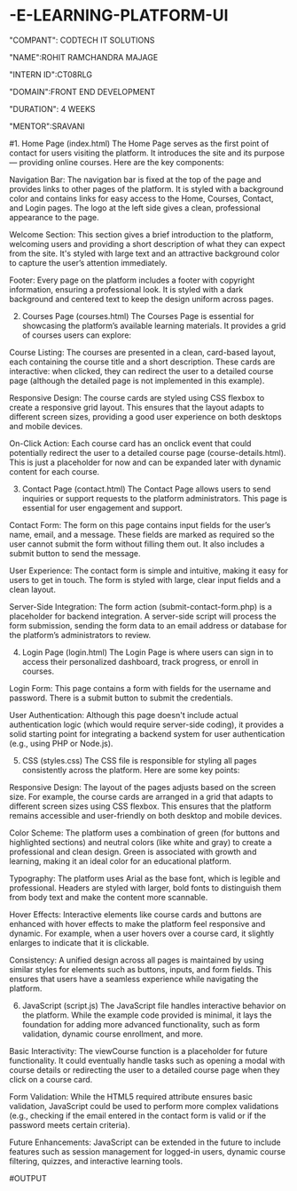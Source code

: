 # -E-LEARNING-PLATFORM-UI

"COMPANT": CODTECH IT SOLUTIONS

"NAME":ROHIT RAMCHANDRA MAJAGE

"INTERN ID":CT08RLG

"DOMAIN":FRONT END DEVELOPMENT

"DURATION": 4 WEEKS

"MENTOR":SRAVANI

#1. Home Page (index.html)
The Home Page serves as the first point of contact for users visiting the platform. It introduces the site and its purpose — providing online courses. Here are the key components:

Navigation Bar: The navigation bar is fixed at the top of the page and provides links to other pages of the platform. It is styled with a background color and contains links for easy access to the Home, Courses, Contact, and Login pages. The logo at the left side gives a clean, professional appearance to the page.

Welcome Section: This section gives a brief introduction to the platform, welcoming users and providing a short description of what they can expect from the site. It's styled with large text and an attractive background color to capture the user’s attention immediately.

Footer: Every page on the platform includes a footer with copyright information, ensuring a professional look. It is styled with a dark background and centered text to keep the design uniform across pages.

2. Courses Page (courses.html)
The Courses Page is essential for showcasing the platform’s available learning materials. It provides a grid of courses users can explore:

Course Listing: The courses are presented in a clean, card-based layout, each containing the course title and a short description. These cards are interactive: when clicked, they can redirect the user to a detailed course page (although the detailed page is not implemented in this example).

Responsive Design: The course cards are styled using CSS flexbox to create a responsive grid layout. This ensures that the layout adapts to different screen sizes, providing a good user experience on both desktops and mobile devices.

On-Click Action: Each course card has an onclick event that could potentially redirect the user to a detailed course page (course-details.html). This is just a placeholder for now and can be expanded later with dynamic content for each course.

3. Contact Page (contact.html)
The Contact Page allows users to send inquiries or support requests to the platform administrators. This page is essential for user engagement and support.

Contact Form: The form on this page contains input fields for the user’s name, email, and a message. These fields are marked as required so the user cannot submit the form without filling them out. It also includes a submit button to send the message.

User Experience: The contact form is simple and intuitive, making it easy for users to get in touch. The form is styled with large, clear input fields and a clean layout.

Server-Side Integration: The form action (submit-contact-form.php) is a placeholder for backend integration. A server-side script will process the form submission, sending the form data to an email address or database for the platform’s administrators to review.

4. Login Page (login.html)
The Login Page is where users can sign in to access their personalized dashboard, track progress, or enroll in courses.

Login Form: This page contains a form with fields for the username and password. There is a submit button to submit the credentials.

User Authentication: Although this page doesn't include actual authentication logic (which would require server-side coding), it provides a solid starting point for integrating a backend system for user authentication (e.g., using PHP or Node.js).

5. CSS (styles.css)
The CSS file is responsible for styling all pages consistently across the platform. Here are some key points:

Responsive Design: The layout of the pages adjusts based on the screen size. For example, the course cards are arranged in a grid that adapts to different screen sizes using CSS flexbox. This ensures that the platform remains accessible and user-friendly on both desktop and mobile devices.

Color Scheme: The platform uses a combination of green (for buttons and highlighted sections) and neutral colors (like white and gray) to create a professional and clean design. Green is associated with growth and learning, making it an ideal color for an educational platform.

Typography: The platform uses Arial as the base font, which is legible and professional. Headers are styled with larger, bold fonts to distinguish them from body text and make the content more scannable.

Hover Effects: Interactive elements like course cards and buttons are enhanced with hover effects to make the platform feel responsive and dynamic. For example, when a user hovers over a course card, it slightly enlarges to indicate that it is clickable.

Consistency: A unified design across all pages is maintained by using similar styles for elements such as buttons, inputs, and form fields. This ensures that users have a seamless experience while navigating the platform.

6. JavaScript (script.js)
The JavaScript file handles interactive behavior on the platform. While the example code provided is minimal, it lays the foundation for adding more advanced functionality, such as form validation, dynamic course enrollment, and more.

Basic Interactivity: The viewCourse function is a placeholder for future functionality. It could eventually handle tasks such as opening a modal with course details or redirecting the user to a detailed course page when they click on a course card.

Form Validation: While the HTML5 required attribute ensures basic validation, JavaScript could be used to perform more complex validations (e.g., checking if the email entered in the contact form is valid or if the password meets certain criteria).

Future Enhancements: JavaScript can be extended in the future to include features such as session management for logged-in users, dynamic course filtering, quizzes, and interactive learning tools.

#OUTPUT
